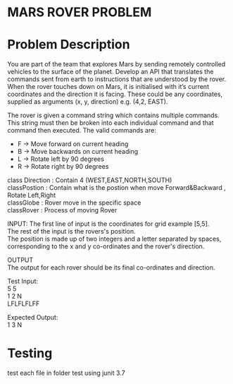 # MARS ROVER PROBLEM
# Problem Description
You are part of the team that explores Mars by sending remotely controlled vehicles to the surface of the planet. 
Develop an API that translates the commands sent from earth to instructions that are understood by the rover.
When the rover touches down on Mars, it is initialised with it’s current coordinates and the direction
it is facing. These could be any coordinates, supplied as arguments (x, y, direction) e.g. (4,2, EAST).

The rover is given a command string which contains multiple commands. This string must then be
broken into each individual command and that command then executed. The valid commands are:
* F -> Move forward on current heading
* B -> Move backwards on current heading
* L -> Rotate left by 90 degrees
* R -> Rotate right by 90 degrees <br />

 class Direction : Contain 4 (WEST,EAST,NORTH,SOUTH)<br />
 classPostion   : Contain what is the postion when move Forward&Backward , Rotate Left,Right<br />
 classGlobe     : Rover move in the specific space<br />
 classRover     : Process of moving Rover<br />

INPUT:
The first line of input is the coordinates for grid example [5,5].<br />
The rest of the input is the rovers's position.<br />
The position is made up of two integers and a letter separated by spaces, corresponding to the x and y co-ordinates and the rover's direction.<br />

OUTPUT<br />
The output for each rover should be its final co-ordinates and direction.<br />

Test Input:<br />
5 5<br />
1 2 N<br />
LFLFLFLFF<br />

Expected Output:<br />
1 3 N<br />

# Testing
test each file in folder test using junit 3.7 
